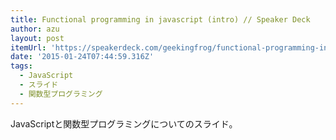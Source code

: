 ```yaml
---
title: Functional programming in javascript (intro) // Speaker Deck
author: azu
layout: post
itemUrl: 'https://speakerdeck.com/geekingfrog/functional-programming-in-javascript-intro'
date: '2015-01-24T07:44:59.316Z'
tags:
  - JavaScript
  - スライド
  - 関数型プログラミング
---
```

JavaScriptと関数型プログラミングについてのスライド。
